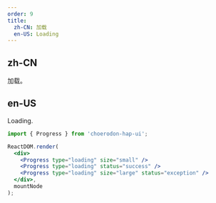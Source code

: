 ```yaml
---
order: 9
title:
  zh-CN: 加载
  en-US: Loading
---
```


## zh-CN

加载。


## en-US

Loading.


````jsx
import { Progress } from 'choerodon-hap-ui';

ReactDOM.render(
  <div>
    <Progress type="loading" size="small" />
    <Progress type="loading" status="success" />
    <Progress type="loading" size="large" status="exception" />
  </div>,
  mountNode
);

````
